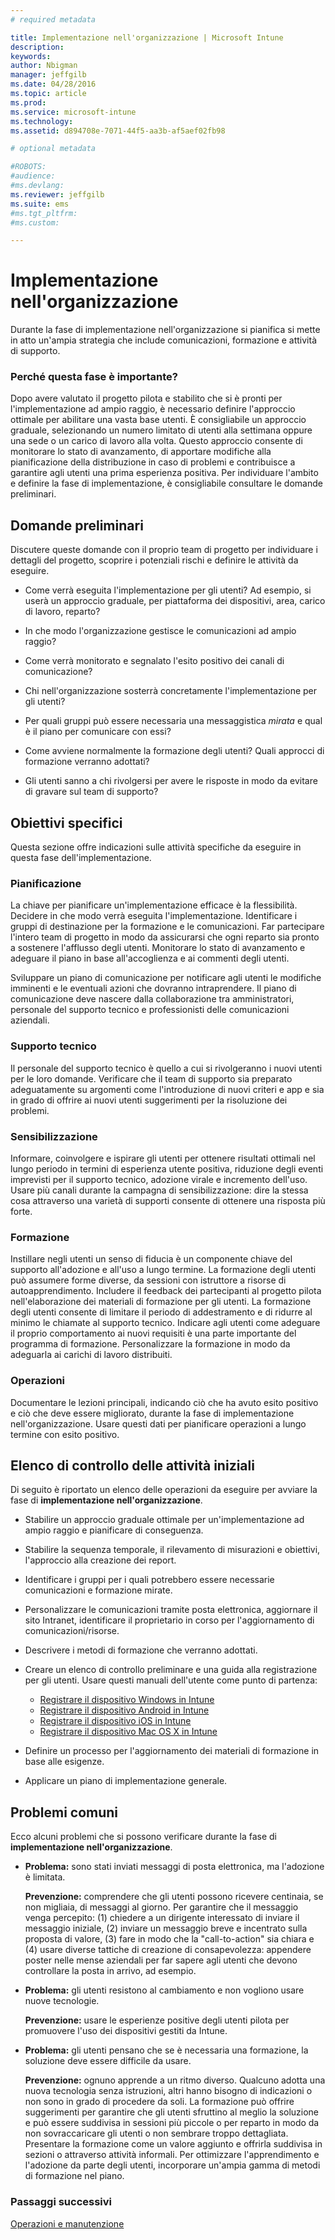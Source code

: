 ```yaml
---
# required metadata

title: Implementazione nell'organizzazione | Microsoft Intune
description:
keywords:
author: Nbigman
manager: jeffgilb
ms.date: 04/28/2016
ms.topic: article
ms.prod:
ms.service: microsoft-intune
ms.technology:
ms.assetid: d894708e-7071-44f5-aa3b-af5aef02fb98

# optional metadata

#ROBOTS:
#audience:
#ms.devlang:
ms.reviewer: jeffgilb
ms.suite: ems
#ms.tgt_pltfrm:
#ms.custom:

---
```


# Implementazione nell'organizzazione
Durante la fase di implementazione nell'organizzazione si pianifica si mette in atto un'ampia strategia che include comunicazioni, formazione e attività di supporto.

### Perché questa fase è importante?
Dopo avere valutato il progetto pilota e stabilito che si è pronti per l'implementazione ad ampio raggio, è necessario definire l'approccio ottimale per abilitare una vasta base utenti. È consigliabile un approccio graduale, selezionando un numero limitato di utenti alla settimana oppure una sede o un carico di lavoro alla volta. Questo approccio consente di monitorare lo stato di avanzamento, di apportare modifiche alla pianificazione della distribuzione in caso di problemi e contribuisce a garantire agli utenti una prima esperienza positiva.
Per individuare l'ambito e definire la fase di implementazione, è consigliabile consultare le domande preliminari.

## Domande preliminari
Discutere queste domande con il proprio team di progetto per individuare i dettagli del progetto, scoprire i potenziali rischi e definire le attività da eseguire.

-   Come verrà eseguita l'implementazione per gli utenti? Ad esempio, si userà un approccio graduale, per piattaforma dei dispositivi, area, carico di lavoro, reparto?

-   In che modo l'organizzazione gestisce le comunicazioni ad ampio raggio?

-   Come verrà monitorato e segnalato l'esito positivo dei canali di comunicazione?

-   Chi nell'organizzazione sosterrà concretamente l'implementazione per gli utenti?

-   Per quali gruppi può essere necessaria una messaggistica *mirata* e qual è il piano per comunicare con essi?

-   Come avviene normalmente la formazione degli utenti? Quali approcci di formazione verranno adottati?

-   Gli utenti sanno a chi rivolgersi per avere le risposte in modo da evitare di gravare sul team di supporto?

## Obiettivi specifici
Questa sezione offre indicazioni sulle attività specifiche da eseguire in questa fase dell'implementazione.

### Pianificazione
La chiave per pianificare un'implementazione efficace è la flessibilità. Decidere in che modo verrà eseguita l'implementazione. Identificare i gruppi di destinazione per la formazione e le comunicazioni. Far partecipare l'intero team di progetto in modo da assicurarsi che ogni reparto sia pronto a sostenere l'afflusso degli utenti.
Monitorare lo stato di avanzamento e adeguare il piano in base all'accoglienza e ai commenti degli utenti.

Sviluppare un piano di comunicazione per notificare agli utenti le modifiche imminenti e le eventuali azioni che dovranno intraprendere. Il piano di comunicazione deve nascere dalla collaborazione tra amministratori, personale del supporto tecnico e professionisti delle comunicazioni aziendali.

### Supporto tecnico
Il personale del supporto tecnico è quello a cui si rivolgeranno i nuovi utenti per le loro domande. Verificare che il team di supporto sia preparato adeguatamente su argomenti come l'introduzione di nuovi criteri e app e sia in grado di offrire ai nuovi utenti suggerimenti per la risoluzione dei problemi.

### Sensibilizzazione
Informare, coinvolgere e ispirare gli utenti per ottenere risultati ottimali nel lungo periodo in termini di esperienza utente positiva, riduzione degli eventi imprevisti per il supporto tecnico, adozione virale e incremento dell'uso. Usare più canali durante la campagna di sensibilizzazione: dire la stessa cosa attraverso una varietà di supporti consente di ottenere una risposta più forte.

### Formazione
Instillare negli utenti un senso di fiducia è un componente chiave del supporto all'adozione e all'uso a lungo termine. La formazione degli utenti può assumere forme diverse, da sessioni con istruttore a risorse di autoapprendimento. Includere il feedback dei partecipanti al progetto pilota nell'elaborazione dei materiali di formazione per gli utenti. La formazione degli utenti consente di limitare il periodo di addestramento e di ridurre al minimo le chiamate al supporto tecnico. Indicare agli utenti come adeguare il proprio comportamento ai nuovi requisiti è una parte importante del programma di formazione. Personalizzare la formazione in modo da adeguarla ai carichi di lavoro distribuiti.

### Operazioni
Documentare le lezioni principali, indicando ciò che ha avuto esito positivo e ciò che deve essere migliorato, durante la fase di implementazione nell'organizzazione. Usare questi dati per pianificare operazioni a lungo termine con esito positivo.

## Elenco di controllo delle attività iniziali
Di seguito è riportato un elenco delle operazioni da eseguire per avviare la fase di **implementazione nell'organizzazione**.

-   Stabilire un approccio graduale ottimale per un'implementazione ad ampio raggio e pianificare di conseguenza.

-   Stabilire la sequenza temporale, il rilevamento di misurazioni e obiettivi, l'approccio alla creazione dei report.

-   Identificare i gruppi per i quali potrebbero essere necessarie comunicazioni e formazione mirate.

-   Personalizzare le comunicazioni tramite posta elettronica, aggiornare il sito Intranet, identificare il proprietario in corso per l'aggiornamento di comunicazioni/risorse.

-   Descrivere i metodi di formazione che verranno adottati.

-   Creare un elenco di controllo preliminare e una guida alla registrazione per gli utenti.
    Usare questi manuali dell'utente come punto di partenza:
    -  [Registrare il dispositivo Windows in Intune](/intune/enduser/enroll-your-device-in-intune-windows)
    -  [Registrare il dispositivo Android in Intune](/intune/enduser/enroll-your-device-in-intune-android)
    -  [Registrare il dispositivo iOS in Intune](/intune/enduser/enroll-your-device-in-intune-ios)
    -  [Registrare il dispositivo Mac OS X in Intune](/intune/enduser/enroll-your-device-in-intune-mac-os-x)

-   Definire un processo per l'aggiornamento dei materiali di formazione in base alle esigenze.

-   Applicare un piano di implementazione generale.

## Problemi comuni
Ecco alcuni problemi che si possono verificare durante la fase di **implementazione nell'organizzazione**.

-   **Problema:** sono stati inviati messaggi di posta elettronica, ma l'adozione è limitata.

    **Prevenzione:** comprendere che gli utenti possono ricevere centinaia, se non migliaia, di messaggi al giorno. Per garantire che il messaggio venga percepito: (1) chiedere a un dirigente interessato di inviare il messaggio iniziale, (2) inviare un messaggio breve e incentrato sulla proposta di valore, (3) fare in modo che la "call-to-action" sia chiara e (4) usare diverse tattiche di creazione di consapevolezza: appendere poster nelle mense aziendali per far sapere agli utenti che devono controllare la posta in arrivo, ad esempio.

-   **Problema:** gli utenti resistono al cambiamento e non vogliono usare nuove tecnologie.

    **Prevenzione:** usare le esperienze positive degli utenti pilota per promuovere l'uso dei dispositivi gestiti da Intune.

-   **Problema:** gli utenti pensano che se è necessaria una formazione, la soluzione deve essere difficile da usare.

    **Prevenzione:** ognuno apprende a un ritmo diverso. Qualcuno adotta una nuova tecnologia senza istruzioni, altri hanno bisogno di indicazioni o non sono in grado di procedere da soli. La formazione può offrire suggerimenti per garantire che gli utenti sfruttino al meglio la soluzione e può essere suddivisa in sessioni più piccole o per reparto in modo da non sovraccaricare gli utenti o non sembrare troppo dettagliata. Presentare la formazione come un valore aggiunto e offrirla suddivisa in sezioni o attraverso attività informali. Per ottimizzare l'apprendimento e l'adozione da parte degli utenti, incorporare un'ampia gamma di metodi di formazione nel piano.

### Passaggi successivi
[Operazioni e manutenzione](operations-and-maintenance.md)


<!--HONumber=Jun16_HO3-->


